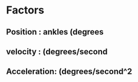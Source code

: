 # Factors

## Position : ankles (degrees

## velocity :  (degrees/second

## Acceleration: (degrees/second^2
